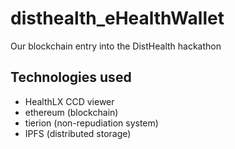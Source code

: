 # disthealth_eHealthWallet
Our blockchain entry into the DistHealth hackathon

## Technologies used

* HealthLX CCD viewer
* ethereum (blockchain)
* tierion (non-repudiation system)
* IPFS (distributed storage)

